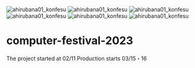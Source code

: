![ahirubana01_konfesu](https://user-images.githubusercontent.com/114636143/221719780-785751fe-fa1f-4e4c-9eb7-b5ae97f4d56a.gif)
![ahirubana01_konfesu](https://user-images.githubusercontent.com/114636143/221719780-785751fe-fa1f-4e4c-9eb7-b5ae97f4d56a.gif)
![ahirubana01_konfesu](https://user-images.githubusercontent.com/114636143/221719780-785751fe-fa1f-4e4c-9eb7-b5ae97f4d56a.gif)
![ahirubana01_konfesu](https://user-images.githubusercontent.com/114636143/221719780-785751fe-fa1f-4e4c-9eb7-b5ae97f4d56a.gif)
![ahirubana01_konfesu](https://user-images.githubusercontent.com/114636143/221719780-785751fe-fa1f-4e4c-9eb7-b5ae97f4d56a.gif)
![ahirubana01_konfesu](https://user-images.githubusercontent.com/114636143/221719780-785751fe-fa1f-4e4c-9eb7-b5ae97f4d56a.gif)

# computer-festival-2023
The project started at 02/11
Production starts 03/15・16
